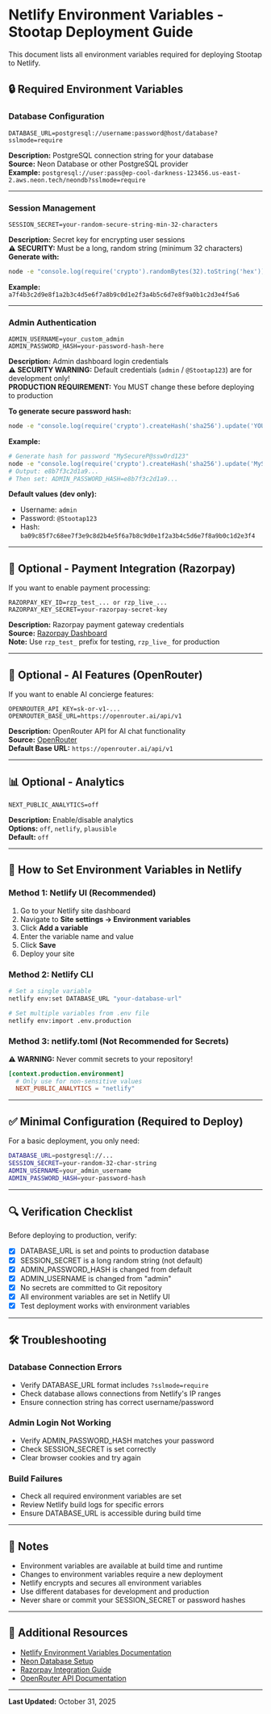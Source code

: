 # Netlify Environment Variables - Stootap Deployment Guide

This document lists all environment variables required for deploying Stootap to Netlify.

## 🔒 Required Environment Variables

### Database Configuration
```
DATABASE_URL=postgresql://username:password@host/database?sslmode=require
```
**Description:** PostgreSQL connection string for your database  
**Source:** Neon Database or other PostgreSQL provider  
**Example:** `postgresql://user:pass@ep-cool-darkness-123456.us-east-2.aws.neon.tech/neondb?sslmode=require`

---

### Session Management
```
SESSION_SECRET=your-random-secure-string-min-32-characters
```
**Description:** Secret key for encrypting user sessions  
**⚠️ SECURITY:** Must be a long, random string (minimum 32 characters)  
**Generate with:**
```bash
node -e "console.log(require('crypto').randomBytes(32).toString('hex'))"
```
**Example:** `a7f4b3c2d9e8f1a2b3c4d5e6f7a8b9c0d1e2f3a4b5c6d7e8f9a0b1c2d3e4f5a6`

---

### Admin Authentication
```
ADMIN_USERNAME=your_custom_admin
ADMIN_PASSWORD_HASH=your-password-hash-here
```
**Description:** Admin dashboard login credentials  
**⚠️ SECURITY WARNING:** Default credentials (`admin` / `@Stootap123`) are for development only!  
**PRODUCTION REQUIREMENT:** You MUST change these before deploying to production

**To generate secure password hash:**
```bash
node -e "console.log(require('crypto').createHash('sha256').update('YOUR_SECURE_PASSWORD').digest('hex'))"
```

**Example:**
```bash
# Generate hash for password "MySecureP@ssw0rd123"
node -e "console.log(require('crypto').createHash('sha256').update('MySecureP@ssw0rd123').digest('hex'))"
# Output: e8b7f3c2d1a9...
# Then set: ADMIN_PASSWORD_HASH=e8b7f3c2d1a9...
```

**Default values (dev only):**
- Username: `admin`
- Password: `@Stootap123`
- Hash: `ba09c85f7c68ee7f3e9c8d2b4e5f6a7b8c9d0e1f2a3b4c5d6e7f8a9b0c1d2e3f4`

---

## 🔌 Optional - Payment Integration (Razorpay)

If you want to enable payment processing:

```
RAZORPAY_KEY_ID=rzp_test_... or rzp_live_...
RAZORPAY_KEY_SECRET=your-razorpay-secret-key
```
**Description:** Razorpay payment gateway credentials  
**Source:** [Razorpay Dashboard](https://dashboard.razorpay.com/)  
**Note:** Use `rzp_test_` prefix for testing, `rzp_live_` for production

---

## 🤖 Optional - AI Features (OpenRouter)

If you want to enable AI concierge features:

```
OPENROUTER_API_KEY=sk-or-v1-...
OPENROUTER_BASE_URL=https://openrouter.ai/api/v1
```
**Description:** OpenRouter API for AI chat functionality  
**Source:** [OpenRouter](https://openrouter.ai/)  
**Default Base URL:** `https://openrouter.ai/api/v1`

---

## 📊 Optional - Analytics

```
NEXT_PUBLIC_ANALYTICS=off
```
**Description:** Enable/disable analytics  
**Options:** `off`, `netlify`, `plausible`  
**Default:** `off`

---

## 🚀 How to Set Environment Variables in Netlify

### Method 1: Netlify UI (Recommended)

1. Go to your Netlify site dashboard
2. Navigate to **Site settings → Environment variables**
3. Click **Add a variable**
4. Enter the variable name and value
5. Click **Save**
6. Deploy your site

### Method 2: Netlify CLI

```bash
# Set a single variable
netlify env:set DATABASE_URL "your-database-url"

# Set multiple variables from .env file
netlify env:import .env.production
```

### Method 3: netlify.toml (Not Recommended for Secrets)

**⚠️ WARNING:** Never commit secrets to your repository!

```toml
[context.production.environment]
  # Only use for non-sensitive values
  NEXT_PUBLIC_ANALYTICS = "netlify"
```

---

## ✅ Minimal Configuration (Required to Deploy)

For a basic deployment, you only need:

```bash
DATABASE_URL=postgresql://...
SESSION_SECRET=your-random-32-char-string
ADMIN_USERNAME=your_admin_username
ADMIN_PASSWORD_HASH=your-password-hash
```

---

## 🔍 Verification Checklist

Before deploying to production, verify:

- [x] DATABASE_URL is set and points to production database
- [x] SESSION_SECRET is a long random string (not default)
- [x] ADMIN_PASSWORD_HASH is changed from default
- [x] ADMIN_USERNAME is changed from "admin"
- [x] No secrets are committed to Git repository
- [x] All environment variables are set in Netlify UI
- [x] Test deployment works with environment variables

---

## 🛠️ Troubleshooting

### Database Connection Errors
- Verify DATABASE_URL format includes `?sslmode=require`
- Check database allows connections from Netlify's IP ranges
- Ensure connection string has correct username/password

### Admin Login Not Working
- Verify ADMIN_PASSWORD_HASH matches your password
- Check SESSION_SECRET is set correctly
- Clear browser cookies and try again

### Build Failures
- Check all required environment variables are set
- Review Netlify build logs for specific errors
- Ensure DATABASE_URL is accessible during build time

---

## 📝 Notes

- Environment variables are available at build time and runtime
- Changes to environment variables require a new deployment
- Netlify encrypts and secures all environment variables
- Use different databases for development and production
- Never share or commit your SESSION_SECRET or password hashes

---

## 🔗 Additional Resources

- [Netlify Environment Variables Documentation](https://docs.netlify.com/environment-variables/overview/)
- [Neon Database Setup](https://neon.tech/docs/introduction)
- [Razorpay Integration Guide](https://razorpay.com/docs/)
- [OpenRouter API Documentation](https://openrouter.ai/docs)

---

**Last Updated:** October 31, 2025
